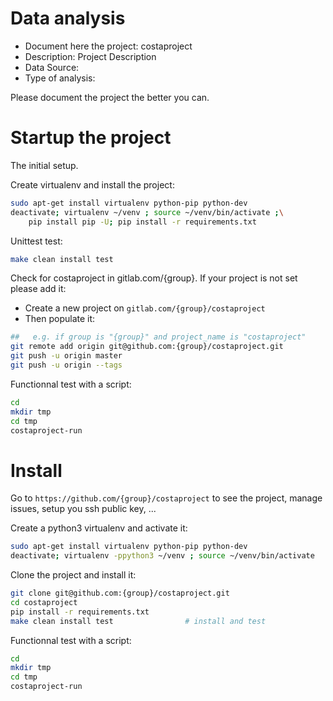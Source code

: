 # Data analysis
- Document here the project: costaproject
- Description: Project Description
- Data Source:
- Type of analysis:

Please document the project the better you can.

# Startup the project

The initial setup.

Create virtualenv and install the project:
```bash
sudo apt-get install virtualenv python-pip python-dev
deactivate; virtualenv ~/venv ; source ~/venv/bin/activate ;\
    pip install pip -U; pip install -r requirements.txt
```

Unittest test:
```bash
make clean install test
```

Check for costaproject in gitlab.com/{group}.
If your project is not set please add it:

- Create a new project on `gitlab.com/{group}/costaproject`
- Then populate it:

```bash
##   e.g. if group is "{group}" and project_name is "costaproject"
git remote add origin git@github.com:{group}/costaproject.git
git push -u origin master
git push -u origin --tags
```

Functionnal test with a script:

```bash
cd
mkdir tmp
cd tmp
costaproject-run
```

# Install

Go to `https://github.com/{group}/costaproject` to see the project, manage issues,
setup you ssh public key, ...

Create a python3 virtualenv and activate it:

```bash
sudo apt-get install virtualenv python-pip python-dev
deactivate; virtualenv -ppython3 ~/venv ; source ~/venv/bin/activate
```

Clone the project and install it:

```bash
git clone git@github.com:{group}/costaproject.git
cd costaproject
pip install -r requirements.txt
make clean install test                # install and test
```
Functionnal test with a script:

```bash
cd
mkdir tmp
cd tmp
costaproject-run
```
